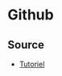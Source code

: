 # Github

## Source

* [Tutoriel](https://kinsta.com/fr/base-de-connaissances/base-de-connaissances-github/)
